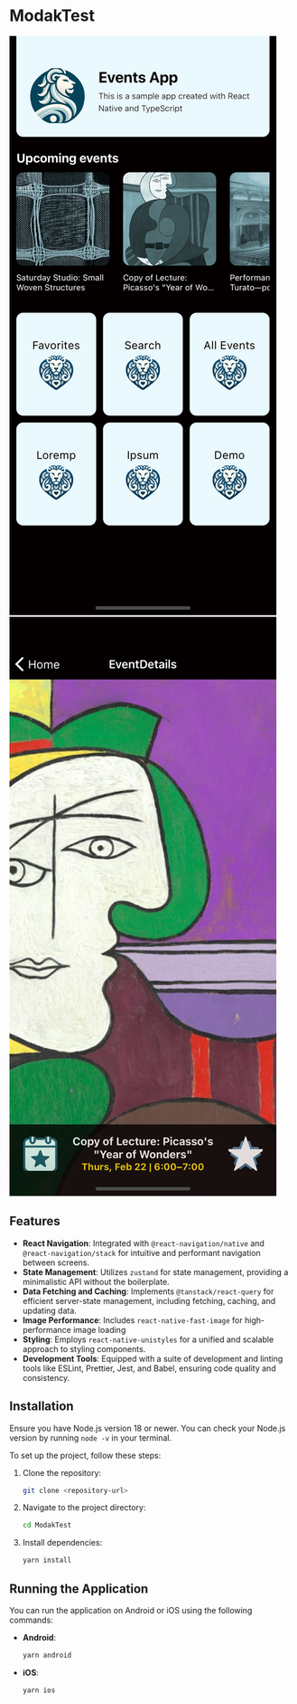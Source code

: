 # ModakTest

![Screenshot 1](./assets/screenshot1.png 'Home')
![Screenshot 2](./assets/screenshot2.png 'Event Detail')

## Features

- **React Navigation**: Integrated with `@react-navigation/native` and `@react-navigation/stack` for intuitive and performant navigation between screens.
- **State Management**: Utilizes `zustand` for state management, providing a minimalistic API without the boilerplate.
- **Data Fetching and Caching**: Implements `@tanstack/react-query` for efficient server-state management, including fetching, caching, and updating data.
- **Image Performance**: Includes `react-native-fast-image` for high-performance image loading
- **Styling**: Employs `react-native-unistyles` for a unified and scalable approach to styling components.
- **Development Tools**: Equipped with a suite of development and linting tools like ESLint, Prettier, Jest, and Babel, ensuring code quality and consistency.

## Installation

Ensure you have Node.js version 18 or newer. You can check your Node.js version by running `node -v` in your terminal.

To set up the project, follow these steps:

1. Clone the repository:
   ```sh
   git clone <repository-url>
   ```
2. Navigate to the project directory:
   ```sh
   cd ModakTest
   ```
3. Install dependencies:
   ```sh
   yarn install
   ```

## Running the Application

You can run the application on Android or iOS using the following commands:

- **Android**:
  ```sh
  yarn android
  ```
- **iOS**:
  ```sh
  yarn ios
  ```
